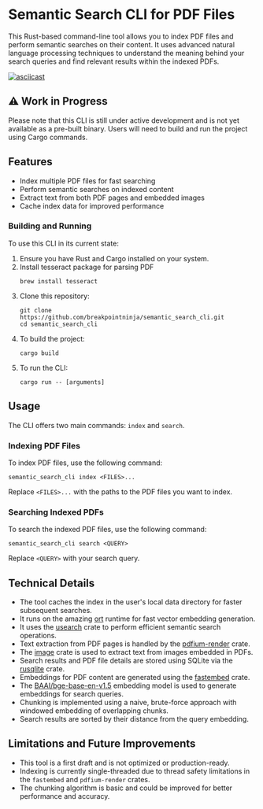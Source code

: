 # Semantic Search CLI for PDF Files

This Rust-based command-line tool allows you to index PDF files and perform semantic searches on their content. It uses advanced natural language processing techniques to understand the meaning behind your search queries and find relevant results within the indexed PDFs.

[![asciicast](https://asciinema.org/a/XAMRn9IOvU7lN5GDcUehJJYkX.svg)](https://asciinema.org/a/XAMRn9IOvU7lN5GDcUehJJYkX)

## ⚠️ Work in Progress

Please note that this CLI is still under active development and is not yet available as a pre-built binary. Users will need to build and run the project using Cargo commands.

## Features

- Index multiple PDF files for fast searching
- Perform semantic searches on indexed content
- Extract text from both PDF pages and embedded images
- Cache index data for improved performance

### Building and Running

To use this CLI in its current state:

1. Ensure you have Rust and Cargo installed on your system.
2. Install tesseract package for parsing PDF
   ```
   brew install tesseract
   ```
3. Clone this repository:
   ```
   git clone https://github.com/breakpointninja/semantic_search_cli.git
   cd semantic_search_cli
   ```
4. To build the project:
   ```
   cargo build
   ```
5. To run the CLI:
   ```
   cargo run -- [arguments]
   ```

## Usage

The CLI offers two main commands: `index` and `search`.

### Indexing PDF Files

To index PDF files, use the following command:

```shell
semantic_search_cli index <FILES>...
```

Replace `<FILES>...` with the paths to the PDF files you want to index.

### Searching Indexed PDFs

To search the indexed PDF files, use the following command:

```shell
semantic_search_cli search <QUERY>
```

Replace `<QUERY>` with your search query.

## Technical Details

- The tool caches the index in the user's local data directory for faster subsequent searches.
- It runs on the amazing [ort](https://ort.pyke.io/) runtime for fast vector embedding generation.
- It uses the [usearch](https://github.com/unum-cloud/usearch) crate to perform efficient semantic search operations.
- Text extraction from PDF pages is handled by the [pdfium-render](https://github.com/ajrcarey/pdfium-renders) crate.
- The [image](https://github.com/image-rs/image) crate is used to extract text from images embedded in PDFs.
- Search results and PDF file details are stored using SQLite via the [rusqlite](https://github.com/rusqlite/rusqlite) crate.
- Embeddings for PDF content are generated using the [fastembed](https://github.com/qdrant/fastembed) crate.
- The [BAAI/bge-base-en-v1.5](https://huggingface.co/BAAI/bge-base-en-v1.5) embedding model is used to generate embeddings for search queries.
- Chunking is implemented using a naive, brute-force approach with windowed embedding of overlapping chunks.
- Search results are sorted by their distance from the query embedding.

## Limitations and Future Improvements

- This tool is a first draft and is not optimized or production-ready.
- Indexing is currently single-threaded due to thread safety limitations in the `fastembed` and `pdfium-render` crates.
- The chunking algorithm is basic and could be improved for better performance and accuracy.

